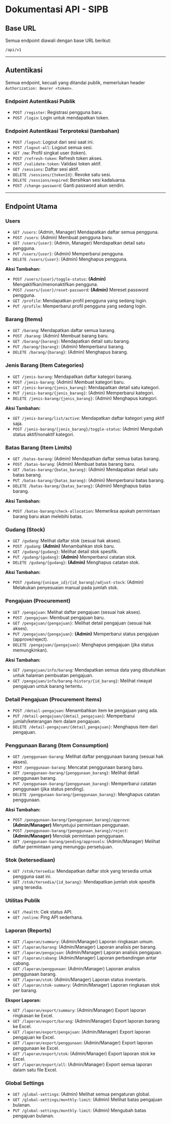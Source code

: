 # Dokumentasi API - SIPB

## Base URL
Semua endpoint diawali dengan base URL berikut:

```
/api/v1
```

---

## Autentikasi

Semua endpoint, kecuali yang ditandai publik, memerlukan header `Authorization: Bearer <token>`.

### Endpoint Autentikasi Publik
- `POST /register`: Registrasi pengguna baru.
- `POST /login`: Login untuk mendapatkan token.

### Endpoint Autentikasi Terproteksi (tambahan)
- `POST /logout`: Logout dari sesi saat ini.
- `POST /logout-all`: Logout semua sesi.
- `GET /me`: Profil singkat user (token).
- `POST /refresh-token`: Refresh token akses.
- `POST /validate-token`: Validasi token aktif.
- `GET /sessions`: Daftar sesi aktif.
- `DELETE /sessions/{tokenId}`: Revoke satu sesi.
- `DELETE /sessions/expired`: Bersihkan sesi kadaluarsa.
- `POST /change-password`: Ganti password akun sendiri.

---

## Endpoint Utama

### Users
- `GET /users`: (Admin, Manager) Mendapatkan daftar semua pengguna.
- `POST /users`: (Admin) Membuat pengguna baru.
- `GET /users/{user}`: (Admin, Manager) Mendapatkan detail satu pengguna.
- `PUT /users/{user}`: (Admin) Memperbarui pengguna.
- `DELETE /users/{user}`: (Admin) Menghapus pengguna.

**Aksi Tambahan:**
- `POST /users/{user}/toggle-status`: **(Admin)** Mengaktifkan/menonaktifkan pengguna.
- `POST /users/{user}/reset-password`: **(Admin)** Mereset password pengguna.
- `GET /profile`: Mendapatkan profil pengguna yang sedang login.
- `PUT /profile`: Memperbarui profil pengguna yang sedang login.

### Barang (Items)
- `GET /barang`: Mendapatkan daftar semua barang.
- `POST /barang`: (Admin) Membuat barang baru.
- `GET /barang/{barang}`: Mendapatkan detail satu barang.
- `PUT /barang/{barang}`: (Admin) Memperbarui barang.
- `DELETE /barang/{barang}`: (Admin) Menghapus barang.

### Jenis Barang (Item Categories)
- `GET /jenis-barang`: Mendapatkan daftar kategori barang.
- `POST /jenis-barang`: (Admin) Membuat kategori baru.
- `GET /jenis-barang/{jenis_barang}`: Mendapatkan detail satu kategori.
- `PUT /jenis-barang/{jenis_barang}`: (Admin) Memperbarui kategori.
- `DELETE /jenis-barang/{jenis_barang}`: (Admin) Menghapus kategori.

**Aksi Tambahan:**
- `GET /jenis-barang/list/active`: Mendapatkan daftar kategori yang aktif saja.
- `POST /jenis-barang/{jenis_barang}/toggle-status`: (Admin) Mengubah status aktif/nonaktif kategori.

### Batas Barang (Item Limits)
- `GET /batas-barang`: (Admin) Mendapatkan daftar semua batas barang.
- `POST /batas-barang`: (Admin) Membuat batas barang baru.
- `GET /batas-barang/{batas_barang}`: (Admin) Mendapatkan detail satu batas barang.
- `PUT /batas-barang/{batas_barang}`: (Admin) Memperbarui batas barang.
- `DELETE /batas-barang/{batas_barang}`: (Admin) Menghapus batas barang.

**Aksi Tambahan:**
- `POST /batas-barang/check-allocation`: Memeriksa apakah permintaan barang baru akan melebihi batas.

### Gudang (Stock)
- `GET /gudang`: Melihat daftar stok (sesuai hak akses).
- `POST /gudang`: **(Admin)** Menambahkan stok baru.
- `GET /gudang/{gudang}`: Melihat detail stok spesifik.
- `PUT /gudang/{gudang}`: **(Admin)** Memperbarui catatan stok.
- `DELETE /gudang/{gudang}`: **(Admin)** Menghapus catatan stok.

**Aksi Tambahan:**
- `POST /gudang/{unique_id}/{id_barang}/adjust-stock`: (Admin) Melakukan penyesuaian manual pada jumlah stok.

### Pengajuan (Procurement)
- `GET /pengajuan`: Melihat daftar pengajuan (sesuai hak akses).
- `POST /pengajuan`: Membuat pengajuan baru.
- `GET /pengajuan/{pengajuan}`: Melihat detail pengajuan (sesuai hak akses).
- `PUT /pengajuan/{pengajuan}`: **(Admin)** Memperbarui status pengajuan (approve/reject).
- `DELETE /pengajuan/{pengajuan}`: Menghapus pengajuan (jika status memungkinkan).

**Aksi Tambahan:**
- `GET /pengajuan/info/barang`: Mendapatkan semua data yang dibutuhkan untuk halaman pembuatan pengajuan.
- `GET /pengajuan/info/barang-history/{id_barang}`: Melihat riwayat pengajuan untuk barang tertentu.

### Detail Pengajuan (Procurement Items)
- `POST /detail-pengajuan`: Menambahkan item ke pengajuan yang ada.
- `PUT /detail-pengajuan/{detail_pengajuan}`: Memperbarui jumlah/keterangan item dalam pengajuan.
- `DELETE /detail-pengajuan/{detail_pengajuan}`: Menghapus item dari pengajuan.

### Penggunaan Barang (Item Consumption)
- `GET /penggunaan-barang`: Melihat daftar penggunaan barang (sesuai hak akses).
- `POST /penggunaan-barang`: Mencatat penggunaan barang baru.
- `GET /penggunaan-barang/{penggunaan_barang}`: Melihat detail penggunaan barang.
- `PUT /penggunaan-barang/{penggunaan_barang}`: Memperbarui catatan penggunaan (jika status pending).
- `DELETE /penggunaan-barang/{penggunaan_barang}`: Menghapus catatan penggunaan.

**Aksi Tambahan:**
- `POST /penggunaan-barang/{penggunaan_barang}/approve`: **(Admin/Manager)** Menyetujui permintaan penggunaan.
- `POST /penggunaan-barang/{penggunaan_barang}/reject`: **(Admin/Manager)** Menolak permintaan penggunaan.
- `GET /penggunaan-barang/pending/approvals`: (Admin/Manager) Melihat daftar permintaan yang menunggu persetujuan.

### Stok (ketersediaan)
- `GET /stok/tersedia`: Mendapatkan daftar stok yang tersedia untuk pengguna saat ini.
- `GET /stok/tersedia/{id_barang}`: Mendapatkan jumlah stok spesifik yang tersedia.

### Utilitas Publik
- `GET /health`: Cek status API.
- `GET /online`: Ping API sederhana.

### Laporan (Reports)
- `GET /laporan/summary`: (Admin/Manager) Laporan ringkasan umum.
- `GET /laporan/barang`: (Admin/Manager) Laporan analisis per barang.
- `GET /laporan/pengajuan`: (Admin/Manager) Laporan analisis pengajuan.
- `GET /laporan/cabang`: (Admin/Manager) Laporan perbandingan antar cabang.
- `GET /laporan/penggunaan`: (Admin/Manager) Laporan analisis penggunaan barang.
- `GET /laporan/stok`: (Admin/Manager) Laporan status inventaris.
- `GET /laporan/stok-summary`: (Admin/Manager) Laporan ringkasan stok per barang.

**Ekspor Laporan:**
- `GET /laporan/export/summary`: (Admin/Manager) Export laporan ringkasan ke Excel.
- `GET /laporan/export/barang`: (Admin/Manager) Export laporan barang ke Excel.
- `GET /laporan/export/pengajuan`: (Admin/Manager) Export laporan pengajuan ke Excel.
- `GET /laporan/export/penggunaan`: (Admin/Manager) Export laporan penggunaan ke Excel.
- `GET /laporan/export/stok`: (Admin/Manager) Export laporan stok ke Excel.
- `GET /laporan/export/all`: (Admin/Manager) Export semua laporan dalam satu file Excel.

### Global Settings
- `GET /global-settings`: (Admin) Melihat semua pengaturan global.
- `GET /global-settings/monthly-limit`: (Admin) Melihat batas pengajuan bulanan.
- `PUT /global-settings/monthly-limit`: (Admin) Mengubah batas pengajuan bulanan.

